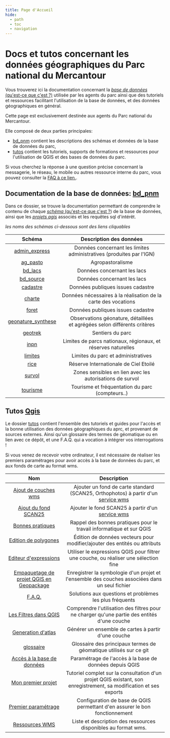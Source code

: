 ```yaml
---
title: Page d'Accueil
hide:
  - path
  - toc
  - navigation
---
```

# Docs et tutos concernant les données géographiques du Parc national du Mercantour

Vous trouverez ici la documentation concernant la [_base de données_ (qu'est-ce que c'est ?)](./tutos/README.md##base-de-données "Au sens large, une base de donnée permet de stocker et de manipuler des données par des moyens informatiques") utilisée par les agents du parc ainsi que des tutoriels et ressources facilitant l'utilisation de la base de données, et des données géographiques en général.

Cette page est exclusivement destinée aux agents du Parc national du Mercantour.

Elle composé de deux parties principales: 

 - [bd_pnm](./bd_pnm/README.md) contient les descriptions des schémas et données de la base de données du parc, 
 - [tutos](./tutos/README.md) contient les tutoriels, supports de formations et ressources pour l'utilisation de QGIS et des bases de données du parc. 


Si vous cherchez la réponse à une question précise concernant la messagerie, le réseau, le mobile ou autres ressource interne du parc, vous pouvez consulter la [FAQ à ce lien.](https://pnmercantour.github.io/faq/).

## Documentation de la base de données: [bd_pnm](./docs/bd_pnm/README.md)
  
Dans ce dossier, se trouve la documentation permettant de comprendre le contenu de chaque [_schéma_ (qu'est-ce que c'est ?](./tutos/README.md#schéma "Un schéma est un sous-ensemble organisé d'une base de données")) de la base de données, 
ainsi que les [_projets qgis_](./tutos/README.md#projet ) associés et les requêtes sql d'intérêt.
 

_les noms des schémas ci-dessous sont des liens cliquables_

 |Schéma|Description des données|
 |:--:|:--:|
 |[admin_express](./bd_pnm/admin_express.md)|Données concernant les limites administratives (produites par l'IGN)<!-- à compléter -->|
 |[ag_pasto](./bd_pnm/ag_pasto.md)|Agropastoralisme <!-- à compléter -->|
 |[bd_lacs](./bd_pnm/bd_lacs.md)|Données concernant les lacs<!-- à compléter -->|
 |[bd_source](./bd_pnm/bd_lacs.md)|Données concernant les lacs<!-- à compléter -->|
 |[cadastre](./bd_pnm/cadastre.md)|Données publiques issues cadastre<!-- à compléter -->|
 |[charte](./bd_pnm/charte.md)|Données nécessaires à la réalisation de la carte des vocations<!-- à compléter -->|
 |[foret](./bd_pnm/foret.md)|Données publiques issues cadastre<!-- à compléter -->|
 |[geonature_synthese](./bd_pnm/geonature_synthese.md)|Observations géonature, détaillées <br > et agrégées selon différents critères|
 |[geotrek](./bd_pnm/geotrek.md)| Sentiers du parc|
 |[inpn](./bd_pnm/inpn.md)| Limites de parcs nationaux, régionaux, et réserves naturelles|
 |[limites](./bd_pnm/limites.md)| Limites du parc et administratives|
 |[rice](./bd_pnm/rice.md)| Réserve Internationale de Ciel Etoilé|
 |[survol](./bd_pnm/survol.md)| Zones sensibles en lien avec les autorisations de survol|
 |[tourisme](./bd_pnm/tourisme.md)| Tourisme et fréquentation du parc (compteurs..)|


## Tutos [Qgis](./tutos/README.md)
 
Le dossier [tutos](./tutos/README.md) contient l'ensemble des tutoriels et guides pour l'accès et la bonne utilisation des données géographiques du aprc, et provenant de sources externes. Ainsi qu'un glossaire des 
termes de géomatique ou en lien avec ce dépôt, et une F.A.Q. qui a vocation à intégrer vos interrogations !

Si vous venez de recevoir votre ordinateur, il est nécessaire de réaliser les premiers paramétrages pour avoir accès à la base de données du parc, et aux fonds 
de carte au format wms. 


|Nom|Description|
|:--:|:--:|
|[Ajout de couches wms](./tutos/ajout_fond_de_carte_wms.md)| Ajouter un fond de carte standard (SCAN25, Orthophotos) à partir d'un [service wms](#wms)|
|[Ajout du fond SCAN25](./tutos/ajout_fond_SCAN25.md)| Ajouter le fond SCAN25 à partir d'un [service wms](#wms)|
|[Bonnes pratiques](./tutos/bonnes_pratiques.md)|Rappel des bonnes pratiques pour le travail informatique et sur QGIS|
|[Edition de polygones](./tutos/editer_des_polygones.md)| Édition de données vecteurs pour modifier/ajouter des entités ou attributs|
|[Editeur d'expressions](./tutos/editeur_expression.md)| Utiliser le expressions QGIS pour filtrer une couche, ou réaliser une sélection fine|
|[Empaquetage de projet QGIS en Geopackage](./tutos/empaqueter_un_projet.md)| Enregistrer la symbologie d'un projet et l'ensemble des couches associées dans un seul fichier|
|[F.A.Q.](./tutos/FAQ.md)| Solutions aux questions et problèmes les plus fréquents |
|[Les Filtres dans QGIS](./tutos/filtres.md)| Comprendre l'utilisation des filtres pour ne charger qu'une partie des entités d'une couche|
|[Generation d'atlas](./tutos/generer_un_atlas.md)| Générer un ensemble de cartes à partir d'une couche|
|[glossaire](./tutos/glossaire.md)|Glossaire des principaux termes de géomatique utilisés sur ce git|
|[Accès à la base de données](./tutos/installer_certificats_base_de_donnees.md)|Paramétrage de l'accès à la base de données depuis QGIS|
|[Mon premier projet](./tutos/mon_premier_projet.md)|Tutoriel complet sur la consultation d'un projet QGIS existant, son enregistrement, sa modification et ses exports|
|[Premier paramétrage](./tutos/premier_parametrage.md)|Configuration de base de QGIS permettant d'en assurer le bon fonctionnement|
|[Ressources WMS](./tutos/ressources_geographiques_wms.md)|Liste et description des ressources disponibles au format wms.|



<!-- 

 ## Structure du dépôt

```bash
donnees
├───bd_pnm
│   │
│   ├───ag_pasto
│   │   ├───projets_qgis
│   │   ├───sql
│   │   └───bin
│   │
│   ├───geonature_synthese
│   │   ├───projets_qgis
│   │   ├───sql
│   │   └───bin
│   ├───limites
│   │   ├───projets_qgis
│   │   ├───sql
│   │   └───bin
│   │
│   ├─── ....
│   │   │
│   │   ├───projets_qgis
│   │   ├───sql
│   │   └───bin
│   │
│   │
│   └───_modele
│       ├───projets_qgis
│       ├───sql
│       └───bin
│ 
│ 
└───tutos
    ....
```


____
## Maintenance et utilisateurs avancés

### Mise à jour
Dans chaque dossier-schéma se trouve un dossier bin contenant notamment deux scripts:
 - `dump_schema` lit depuis la base de données la version courante du schema sql et l'enregistre dans `schema.sql`.  
 - `dump_project` télécharge la version courante du projet QGIS depuis la base de données et l'enregistre dans `nom_du_schema.qgs`


# Welcome to MkDocs

For full documentation visit [mkdocs.org](https://www.mkdocs.org).

## Commands

* `mkdocs new [dir-name]` - Create a new project.
* `mkdocs serve` - Start the live-reloading docs server.
* `mkdocs build` - Build the documentation site.
* `mkdocs -h` - Print help message and exit.

## Project layout

    mkdocs.yml    # The configuration file.
    docs/
        index.md  # The documentation homepage.
        ...       # Other markdown pages, images and other files.
-->

